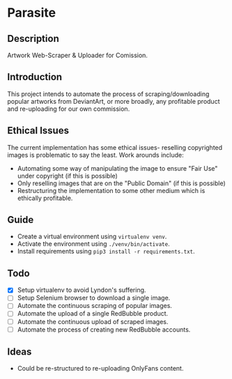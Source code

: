 # Parasite
## Description
Artwork Web-Scraper &amp; Uploader for Comission. 
## Introduction
This project intends to automate the process of scraping/downloading popular artworks from DeviantArt, or more broadly, any profitable product and re-uploading for our own commission. 
## Ethical Issues
The current implementation has some ethical issues- reselling copyrighted images is problematic to say the least. Work arounds include:
 - Automating some way of manipulating the image to ensure "Fair Use" under copyright (if this is possible)
 - Only reselling images that are on the "Public Domain" (if this is possible)
 - Restructuring the implementation to some other medium which is ethically profitable.

## Guide
 - Create a virtual environment using `virtualenv venv`.
 - Activate the environment using `./venv/bin/activate`.
 - Install requirements using `pip3 install -r requirements.txt`.

## Todo
 - [x] Setup virtualenv to avoid Lyndon's suffering.
 - [ ] Setup Selenium browser to download a single image.
 - [ ] Automate the continuous scraping of popular images.
 - [ ] Automate the upload of a single RedBubble product.
 - [ ] Automate the continuous upload of scraped images.
 - [ ] Automate the process of creating new RedBubble accounts.

## Ideas
 - Could be re-structured to re-uploading OnlyFans content.